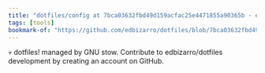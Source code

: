 ```yaml
---
title: "dotfiles/config at 7bca03632fbd49d159acfac25e4471855a90365b · edbizarro/dotfiles"
tags: [tools]
bookmark-of: "https://github.com/edbizarro/dotfiles/blob/7bca03632fbd49d159acfac25e4471855a90365b/i3/.config/polybar/config"
---
```

:skull: dotfiles! managed by GNU stow. Contribute to edbizarro/dotfiles development by creating an account on GitHub.